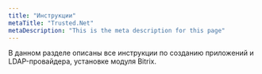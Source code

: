 ```yaml
---
title: "Инструкции"
metaTitle: "Trusted.Net"
metaDescription: "This is the meta description for this page"
---
```


В данном разделе описаны все инструкции по созданию приложений и LDAP-провайдера, установке модуля Bitrix.